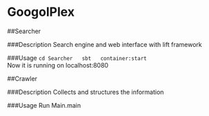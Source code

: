 GoogolPlex
==========

##Searcher

###Description
Search engine and web interface with lift framework

###Usage
`cd Searcher  
sbt  
container:start`  
Now it is running on localhost:8080


##Crawler

###Description
Collects and structures the information

###Usage
Run Main.main
